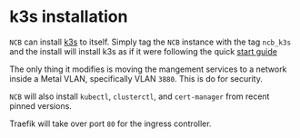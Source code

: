 # k3s installation

`NCB` can install [k3s](https://k3s.io/) to itself. Simply tag the `NCB` instance with the tag `ncb_k3s` and the install will install k3s as if it were following the quick [start guide](https://docs.k3s.io/quick-start)

The only thing it modifies is moving the mangement services to a network inside a Metal VLAN, specifically VLAN `3880`. This is do for security.

`NCB` will also install `kubectl`, `clusterctl`, and `cert-manager` from recent pinned versions.


Traefik will take over port `80` for the ingress controller.
